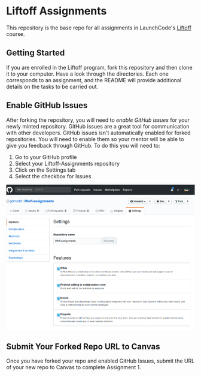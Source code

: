 # Liftoff Assignments

This repository is the base repo for all assignments in LaunchCode's [Liftoff](http:/education.launchcode.org/liftoff-OLD/) course.

## Getting Started

If you are enrolled in the Liftoff program, fork this repository and then clone it to your computer. Have a look through the directories. Each one corresponds to an assignment, and the README will provide additional details on the tasks to be carried out.

## Enable GitHub Issues

After forking the repository, you will need to *enable GitHub issues* for your newly minted repository. GitHub issues are a great tool for communication with other developers. GitHub issues isn't automatically enabled for forked repositories. You will need to enable them so your mentor will be able to give you feedback through GitHub. To do this you will need to:

1. Go to your GitHub profile
2. Select your Liftoff-Assignments repository
3. Click on the Settings tab
4. Select the checkbox for Issues

![Enable GitHub Issues](github_issues.png)

## Submit Your Forked Repo URL to Canvas

Once you have forked your repo and enabled GitHub Issues, submit the URL of your new repo to Canvas to complete Assignment 1.

